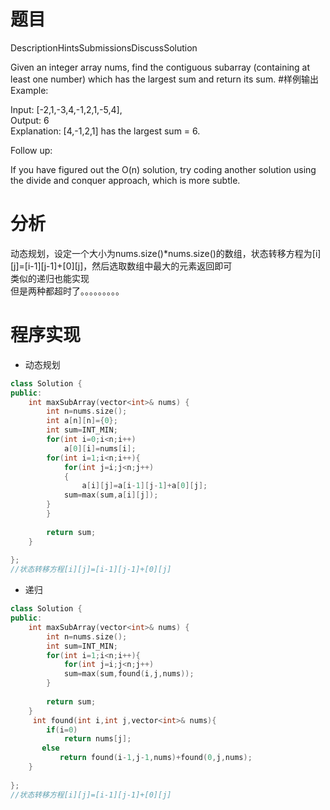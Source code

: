 # 题目
DescriptionHintsSubmissionsDiscussSolution

Given an integer array nums, find the contiguous subarray (containing at least one number) which has the largest sum and return its sum.
#样例输出
Example:

Input: [-2,1,-3,4,-1,2,1,-5,4],\
Output: 6\
Explanation: [4,-1,2,1] has the largest sum = 6.

Follow up:

If you have figured out the O(n) solution, try coding another solution using the divide and conquer approach, which is more subtle.
# 分析
动态规划，设定一个大小为nums.size()*nums.size()的数组，状态转移方程为[i][j]=[i-1][j-1]+[0][j]，然后选取数组中最大的元素返回即可\
类似的递归也能实现\
但是两种都超时了。。。。。。。。。
# 程序实现
* 动态规划
```cpp
class Solution {
public:
    int maxSubArray(vector<int>& nums) {
        int n=nums.size();
        int a[n][n]={0};
        int sum=INT_MIN;  
        for(int i=0;i<n;i++)
            a[0][i]=nums[i];
        for(int i=1;i<n;i++){
            for(int j=i;j<n;j++)
            { 
                a[i][j]=a[i-1][j-1]+a[0][j];
            sum=max(sum,a[i][j]);
        }
        }
       
        return sum;
    }
    
};
//状态转移方程[i][j]=[i-1][j-1]+[0][j]
```
* 递归
```cpp
class Solution {
public:
    int maxSubArray(vector<int>& nums) {
        int n=nums.size();
        int sum=INT_MIN; 
        for(int i=1;i<n;i++){
            for(int j=i;j<n;j++)
            sum=max(sum,found(i,j,nums));
        }
       
        return sum;
    }
     int found(int i,int j,vector<int>& nums){
        if(i=0)
            return nums[j];
       else
           return found(i-1,j-1,nums)+found(0,j,nums);
    }
    
};
//状态转移方程[i][j]=[i-1][j-1]+[0][j]
